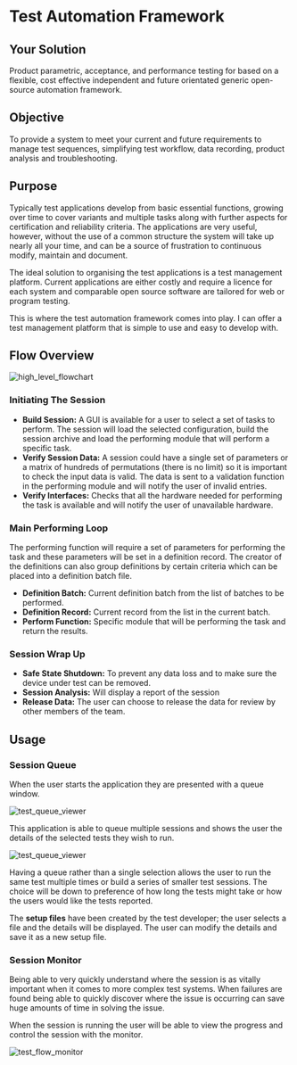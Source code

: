 # Test Automation Framework

## Your Solution
Product parametric, acceptance, and performance testing for based on a flexible, cost effective independent and future orientated generic open-source automation framework.

## Objective
To provide a system to meet your current and future requirements to manage test sequences, simplifying test workflow, data recording, product analysis and troubleshooting.

## Purpose

Typically test applications develop from basic essential functions, growing over time to cover variants and multiple tasks along with further aspects for certification and reliability criteria. The applications are very useful, however, without the use of a common structure the system will take up nearly all your time, and can be a source of frustration to continuous modify, maintain and document.

The ideal solution to organising the test applications is a test management platform. Current applications are either costly and require a licence for each system and comparable open source software are tailored for web or program testing.

This is where the test automation framework comes into play. I can offer a test management platform that is simple to use and easy to develop with.

## Flow Overview

![high_level_flowchart](C:\Users\Zircon\Desktop\python_projects\TCM\docs\img\high_level_flowchart.PNG)

### Initiating The Session

* **Build Session:** A GUI is available for a user to select a set of tasks to perform. The session will load the selected configuration, build the session archive and load the performing module that will perform a specific task.
* **Verify Session Data:** A session could have a single set of parameters or a matrix of hundreds of permutations (there is no limit) so it is important to check the input data is valid. The data is sent to a validation function in the performing module and will notify the user of invalid entries.
* **Verify Interfaces:**  Checks that all the hardware needed for performing the task is available and will notify the user of unavailable hardware.

### Main Performing Loop

The performing function will require a set of parameters for performing the task and these parameters will be set in a definition record. The creator of the definitions can also group definitions by certain criteria which can be placed into a definition batch file.

* **Definition Batch:** Current definition batch from the list of batches to be performed.
* **Definition Record:** Current record from the list in the current batch.
* **Perform Function:** Specific module that will be performing the task and return the results.

### Session Wrap Up
* **Safe State Shutdown:** To prevent any data loss and to make sure the device under test can be removed.
* **Session Analysis:** Will display a report of the session
* **Release Data:** The user can choose to release the data for review by other members of the team.

## Usage
### Session Queue
When the user starts the application they are presented with a queue window.

![test_queue_viewer](C:\Users\Zircon\Desktop\python_projects\TCM\docs\img\test_queue_viewer.PNG)

This application is able to queue multiple sessions and shows the user the details of the selected tests they wish to run.

![test_queue_viewer](C:\Users\Zircon\Desktop\python_projects\TCM\docs\img\test_queue.PNG)

Having a queue rather than a single selection allows the user to run the same test multiple times or build a series of smaller test sessions. The choice will be down to preference of how long the tests might take or how the users would like the tests reported.

The **setup files** have been created by the test developer; the user selects a file and the details will be displayed. The user can modify the details and save it as a new setup file.

### Session Monitor

Being able to very quickly understand where the session is as vitally important when it comes to more complex test systems. When failures are found being able to quickly discover where the issue is occurring can save huge amounts of time in solving the issue. 

When the session is running the user will be able to view the progress and control the session with the monitor.

![test_flow_monitor](C:\Users\Zircon\Desktop\python_projects\TCM\docs\img\test_flow_monitor.PNG)
